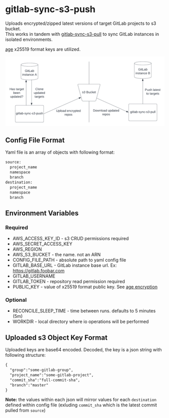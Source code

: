 # gitlab-sync-s3-push
Uploads encrypted/zipped latest versions of target GitLab projects to s3 bucket.  
This works in tandem with [gitlab-sync-s3-pull](https://github.com/dwelch0/gitlab-sync-s3-pull) to sync GitLab instances in isolated environments.

[age](https://github.com/FiloSottile/age) x25519 format keys are utilized.

![gitlab-sync-diagram](gitsync-diagram.png)

## Config File Format
Yaml file is an array of objects with following format:

```
source: 
  project_name
  namespace
  branch
destination:
  project_name
  namespace
  branch
```
## Environment Variables

### Required
* AWS_ACCESS_KEY_ID - s3 CRUD permissions required
* AWS_SECRET_ACCESS_KEY
* AWS_REGION
* AWS_S3_BUCKET - the name. not an ARN
* CONFIG_FILE_PATH - absolute path to yaml config file 
* GITLAB_BASE_URL - GitLab instance base url. Ex: https://gitlab.foobar.com
* GITLAB_USERNAME
* GITLAB_TOKEN - repository read permission required
* PUBLIC_KEY - value of x25519 format public key. See [age encryption](https://github.com/FiloSottile/age#readme)

### Optional
* RECONCILE_SLEEP_TIME - time between runs. defaults to 5 minutes (5m)
* WORKDIR - local directory where io operations will be performed

## Uploaded s3 Object Key Format
Uploaded keys are base64 encoded. Decoded, the key is a json string with following structure:
```
{
  "group":"some-gitlab-group",
  "project_name":"some-gitlab-project",
  "commit_sha":"full-commit-sha",
  "branch":"master"
}
```
**Note:** the values within each json will mirror values for each `destination` defined within config file (exluding `commit_sha` which is the latest commit pulled from `source`)